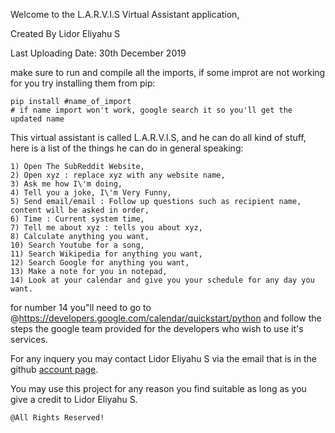 Welcome to the L.A.R.V.I.S Virtual Assistant application,

Created By Lidor Eliyahu S

Last Uploading Date: 30th December 2019

make sure to run and compile all the imports, if some improt are not working for you try installing them from pip:
    
    pip install #name_of_import
    # if name import won't work, google search it so you'll get the updated name



This virtual assistant is called L.A.R.V.I.S, and he can do all kind of stuff, here is a list of the things he can 
do in general speaking:

    1) Open The SubReddit Website,
    2) Open xyz : replace xyz with any website name,
    3) Ask me how I\'m doing,
    4) Tell you a joke, I\'m Very Funny,
    5) Send email/email : Follow up questions such as recipient name, content will be asked in order,
    6) Time : Current system time,
    7) Tell me about xyz : tells you about xyz,
    8) Calculate anything you want,
    10) Search Youtube for a song,
    11) Search Wikipedia for anything you want,
    12) Search Google for anything you want,
    13) Make a note for you in notepad,
    14) Look at your calendar and give you your schedule for any day you want.

for number 14 you"ll need to go to @https://developers.google.com/calendar/quickstart/python and follow the steps the
google team provided for the developers who wish to use it's services.


For any inquery you may contact Lidor Eliyahu S via the email that is in the github [account page][1].


You may use this project for any reason you find suitable as long as you give a credit to Lidor Eliyahu S.




    @All Rights Reserved!




[1]: https://github.com/LidorPrototype


